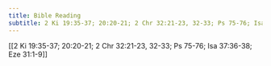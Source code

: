 ```yaml
---
title: Bible Reading
subtitle: 2 Ki 19:35-37; 20:20-21; 2 Chr 32:21-23, 32-33; Ps 75-76; Isa 37:36-38; Eze 31:1-9
---
```


[[2 Ki 19:35-37; 20:20-21; 2 Chr 32:21-23, 32-33; Ps 75-76; Isa 37:36-38; Eze 31:1-9]]